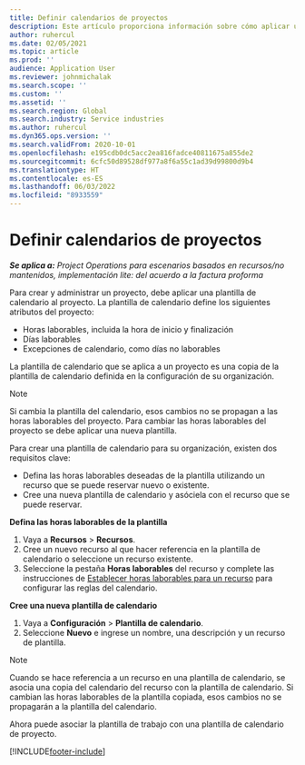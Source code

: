 ```yaml
---
title: Definir calendarios de proyectos
description: Este artículo proporciona información sobre cómo aplicar una plantilla de calendario a un proyecto para realizar un seguimiento de la programación del proyecto.
author: ruhercul
ms.date: 02/05/2021
ms.topic: article
ms.prod: ''
audience: Application User
ms.reviewer: johnmichalak
ms.search.scope: ''
ms.custom: ''
ms.assetid: ''
ms.search.region: Global
ms.search.industry: Service industries
ms.author: ruhercul
ms.dyn365.ops.version: ''
ms.search.validFrom: 2020-10-01
ms.openlocfilehash: e195cdb0dc5acc2ea816fadce40811675a855de2
ms.sourcegitcommit: 6cfc50d89528df977a8f6a55c1ad39d99800d9b4
ms.translationtype: HT
ms.contentlocale: es-ES
ms.lasthandoff: 06/03/2022
ms.locfileid: "8933559"
---
```

# <a name="define-project-calendars"></a>Definir calendarios de proyectos

_**Se aplica a:** Project Operations para escenarios basados en recursos/no mantenidos, implementación lite: del acuerdo a la factura proforma_

Para crear y administrar un proyecto, debe aplicar una plantilla de calendario al proyecto. La plantilla de calendario define los siguientes atributos del proyecto:

- Horas laborables, incluida la hora de inicio y finalización
- Días laborables
- Excepciones de calendario, como días no laborables

La plantilla de calendario que se aplica a un proyecto es una copia de la plantilla de calendario definida en la configuración de su organización.

> [!NOTE]
> Si cambia la plantilla del calendario, esos cambios no se propagan a las horas laborables del proyecto. Para cambiar las horas laborables del proyecto se debe aplicar una nueva plantilla.

Para crear una plantilla de calendario para su organización, existen dos requisitos clave:

- Defina las horas laborables deseadas de la plantilla utilizando un recurso que se puede reservar nuevo o existente.
- Cree una nueva plantilla de calendario y asóciela con el recurso que se puede reservar.

**Defina las horas laborables de la plantilla**

1. Vaya a **Recursos** \> **Recursos**.
2. Cree un nuevo recurso al que hacer referencia en la plantilla de calendario o seleccione un recurso existente.
3. Seleccione la pestaña **Horas laborables** del recurso y complete las instrucciones de [Establecer horas laborables para un recurso](/dynamics365/field-service/set-work-hours-resource) para configurar las reglas del calendario.

**Cree una nueva plantilla de calendario**

1. Vaya a **Configuración** \> **Plantilla de calendario**.
2. Seleccione **Nuevo** e ingrese un nombre, una descripción y un recurso de plantilla.

> [!NOTE]
> Cuando se hace referencia a un recurso en una plantilla de calendario, se asocia una copia del calendario del recurso con la plantilla de calendario. Si cambian las horas laborables de la plantilla copiada, esos cambios no se propagarán a la plantilla del calendario.

Ahora puede asociar la plantilla de trabajo con una plantilla de calendario de proyecto.


[!INCLUDE[footer-include](../includes/footer-banner.md)]

